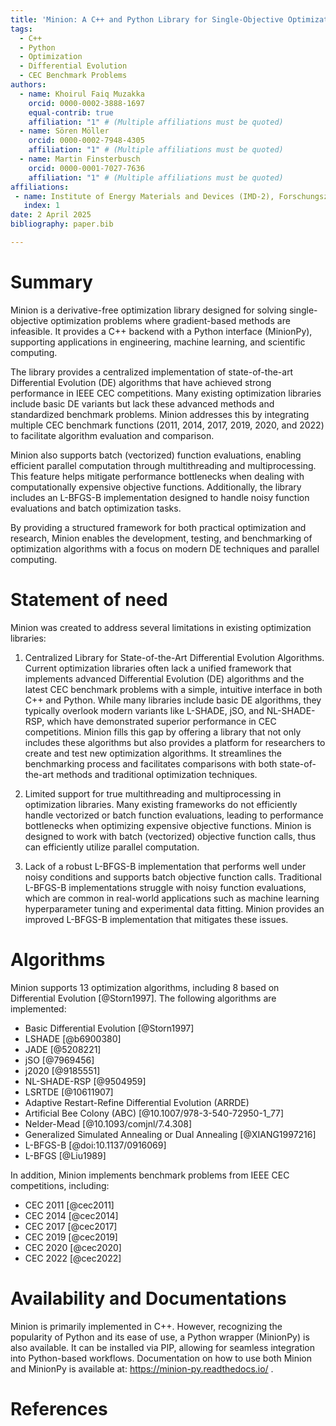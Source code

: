 ```yaml
---
title: 'Minion: A C++ and Python Library for Single-Objective Optimization Algorithms'
tags:
  - C++ 
  - Python 
  - Optimization
  - Differential Evolution
  - CEC Benchmark Problems
authors:
  - name: Khoirul Faiq Muzakka
    orcid: 0000-0002-3888-1697
    equal-contrib: true
    affiliation: "1" # (Multiple affiliations must be quoted)
  - name: Sören Möller
    orcid: 0000-0002-7948-4305
    affiliation: "1" # (Multiple affiliations must be quoted)
  - name: Martin Finsterbusch
    orcid: 0000-0001-7027-7636
    affiliation: "1" # (Multiple affiliations must be quoted)
affiliations:
 - name: Institute of Energy Materials and Devices (IMD-2), Forschungszentrum Jülich GmbH, Germany
   index: 1
date: 2 April 2025
bibliography: paper.bib

---
```


# Summary

Minion is a derivative-free optimization library designed for solving single-objective optimization problems where gradient-based methods are infeasible. It provides a C++ backend with a Python interface (MinionPy), supporting applications in engineering, machine learning, and scientific computing.

The library provides a centralized implementation of state-of-the-art Differential Evolution (DE) algorithms that have achieved strong performance in IEEE CEC competitions. Many existing optimization libraries include basic DE variants but lack these advanced methods and standardized benchmark problems. Minion addresses this by integrating multiple CEC benchmark functions (2011, 2014, 2017, 2019, 2020, and 2022) to facilitate algorithm evaluation and comparison.

Minion also supports batch (vectorized) function evaluations, enabling efficient parallel computation through multithreading and multiprocessing. This feature helps mitigate performance bottlenecks when dealing with computationally expensive objective functions. Additionally, the library includes an L-BFGS-B implementation designed to handle noisy function evaluations and batch optimization tasks.

By providing a structured framework for both practical optimization and research, Minion enables the development, testing, and benchmarking of optimization algorithms with a focus on modern DE techniques and parallel computing.

# Statement of need

Minion was created to address several limitations in existing optimization libraries:

1. Centralized Library for State-of-the-Art Differential Evolution Algorithms. Current optimization libraries often lack a unified framework that implements advanced Differential Evolution (DE) algorithms and the latest CEC benchmark problems with a simple, intuitive interface in both C++ and Python. While many libraries include basic DE algorithms, they typically overlook modern variants like L-SHADE, jSO, and NL-SHADE-RSP, which have demonstrated superior performance in CEC competitions. Minion fills this gap by offering a library that not only includes these algorithms but also provides a platform for researchers to create and test new optimization algorithms. It streamlines the benchmarking process and facilitates comparisons with both state-of-the-art methods and traditional optimization techniques.

2. Limited support for true multithreading and multiprocessing in optimization libraries. Many existing frameworks do not efficiently handle vectorized or batch function evaluations, leading to performance bottlenecks when optimizing expensive objective functions. Minion is designed to work with batch (vectorized) objective function calls, thus can efficiently utilize parallel computation. 

3. Lack of a robust L-BFGS-B implementation that performs well under noisy conditions and supports batch objective function calls. Traditional L-BFGS-B implementations struggle with noisy function evaluations, which are common in real-world applications such as machine learning hyperparameter tuning and experimental data fitting. Minion provides an improved L-BFGS-B implementation that mitigates these issues.

# Algorithms
Minion supports 13 optimization algorithms, including 8 based on Differential Evolution [@Storn1997]. The following algorithms are implemented:

  - Basic Differential Evolution [@Storn1997] 
  - LSHADE [@b6900380]
  - JADE [@5208221] 
  - jSO [@7969456]  
  - j2020 [@9185551]  
  - NL-SHADE-RSP [@9504959]    
  - LSRTDE [@10611907]        
  - Adaptive Restart-Refine Differential Evolution (ARRDE)    
  - Artificial Bee Colony (ABC) [@10.1007/978-3-540-72950-1_77] 
  - Nelder-Mead [@10.1093/comjnl/7.4.308] 
  - Generalized Simulated Annealing or Dual Annealing [@XIANG1997216] 
  - L-BFGS-B [@doi:10.1137/0916069] 
  - L-BFGS [@Liu1989] 

In addition, Minion implements benchmark problems from IEEE CEC competitions, including:

  - CEC 2011 [@cec2011]
  - CEC 2014 [@cec2014]
  - CEC 2017 [@cec2017]
  - CEC 2019 [@cec2019]
  - CEC 2020 [@cec2020]
  - CEC 2022 [@cec2022]

# Availability and Documentations
Minion is primarily implemented in C++. However, recognizing the popularity of Python and its ease of use, a Python wrapper (MinionPy) is also available. It can be installed via PIP, allowing for seamless integration into Python-based workflows. Documentation on how to use both Minion and MinionPy is available at: https://minion-py.readthedocs.io/ .


# References